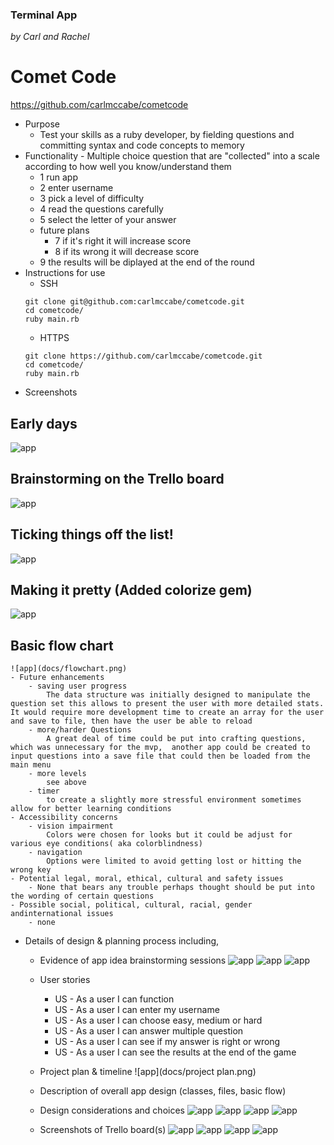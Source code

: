 ### Terminal App

 *by Carl and Rachel*


# Comet Code
https://github.com/carlmccabe/cometcode

- Purpose
    - Test your skills as a ruby developer, by fielding questions and committing syntax and code concepts to memory
- Functionality
        - Multiple choice question that are "collected" into a scale according to how well you know/understand them
    - 1 run app
    - 2 enter username 
    - 3 pick a level of difficulty 
    - 4 read the questions carefully
    - 5 select the letter of your answer
    - future plans
        - 7 if it's right it will increase score
        - 8 if its wrong it will decrease score
    - 9 the results will be diplayed at the end of the round 
- Instructions for use
    - SSH
    ```
    git clone git@github.com:carlmccabe/cometcode.git
    cd cometcode/
    ruby main.rb
    ```
    - HTTPS
    ```
    git clone https://github.com/carlmccabe/cometcode.git
    cd cometcode/
    ruby main.rb
    ```
- Screenshots
## Early days
![app](docs/CometCode.png)
## Brainstorming on the Trello board
![app](docs/screenshot1.png)
## Ticking things off the list!
![app](docs/screenshot4.png) 
## Making it pretty (Added colorize gem)
![app](docs/screenshot5.png)
## Basic flow chart
    ![app](docs/flowchart.png)
    - Future enhancements 
        - saving user progress
            The data structure was initially designed to manipulate the question set this allows to present the user with more detailed stats. It would require more development time to create an array for the user and save to file, then have the user be able to reload
        - more/harder Questions
            A great deal of time could be put into crafting questions, which was unnecessary for the mvp,  another app could be created to input questions into a save file that could then be loaded from the main menu
        - more levels
            see above
        - timer
            to create a slightly more stressful environment sometimes allow for better learning conditions
    - Accessibility concerns
        - vision impairment 
            Colors were chosen for looks but it could be adjust for various eye conditions( aka colorblindness)
        - navigation
            Options were limited to avoid getting lost or hitting the wrong key
    - Potential legal, moral, ethical, cultural and safety issues
        - None that bears any trouble perhaps thought should be put into the wording of certain questions
    - Possible social, political, cultural, racial, gender andinternational issues
        - none
- Details of design & planning process including,
    - Evidence of app idea brainstorming sessions
    ![app](docs/Brainstorming.png)
    ![app](docs/comment1.png)
    ![app](docs/comment2.png)
    - User stories
        - US - As a user I can function
        - US - As a user I can enter my username
        - US - As a user I can choose easy, medium or hard
        - US - As a user I can answer multiple question
        - US - As a user I can see if my answer is right or wrong
        - US - As a user I can see the results at the end of the game
    - Project plan & timeline
    ![app](docs/project plan.png)
    - Description of overall app design (classes, files, basic flow)
    

    - Design considerations and choices
    ![app](docs/CometCode.png)
    ![app](docs/screenshot5.png)
    ![app](docs/ColorizeString1.png)
    ![app](docs/ColorizeString2.png)
    - Screenshots of Trello board(s)
    ![app](docs/screenshot1.png)
    ![app](docs/screenshot2.png)
    ![app](docs/screenshot3.png)
    ![app](docs/screenshot4.png) 

